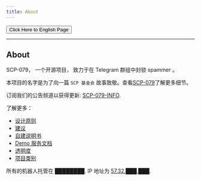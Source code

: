 ```yaml
---
title: About
---
```


<link rel="stylesheet" href="/css/chinese.css">
<button onmouseover="PlaySound('totop1')" onmouseout="StopSound('totop1')" onclick="window.location.href = '/about/';" class="en">Click Here to English Page</button>

---

## About

SCP-079， 一个开源项目， 致力于在 Telegram 群组中封锁 spammer 。

本项目的名字是为了向一篇 `SCP 基金会` 故事致敬。查看[SCP-079](http://www.scp-wiki.net/scp-079)了解更多细节。

订阅我们的公告频道以获得更新: [SCP-079-INFO](https://t.me/SCP_079_INFO).

了解更多：

- [设计原则](/principles-zh/)
- [建议](/suggestions-zh/)
- [自建说明书](/how-zh/)
- [Demo 服务文档](/readme/)
- [透明度](/transparency-zh/)
- [项目类别](/classes-zh/)

所有的机器人托管在 ████████. IP 地址为 [57.32.███.███](http://www.scp-wiki.net/scp-614).

<audio src="/audio/page/about.ogg" autoplay></audio>
